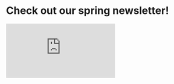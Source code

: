 # Check out our spring newsletter!

<embed src="https://mkiravn.github.io/COMBO-website/spring_news_2024.pdf" type="application/pdf" />
